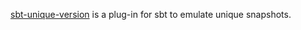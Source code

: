 [sbt-unique-version](https://github.com/sbt/sbt-unique-version) is a plug-in for sbt to emulate unique snapshots.
